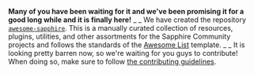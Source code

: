 **Many of you have been waiting for it and we've been promising it for a good long while and it is finally here!**
_ _
We have created the repository [`awesome-sapphire`](https://github.com/sapphiredev/awesome-sapphire). This is a manually curated collection of resources, plugins, utilities, and other assortments for the Sapphire Community projects and follows the standards of the [Awesome List](https://github.com/sindresorhus/awesome) template.
_ _
It is looking pretty barren now, so we're waiting for you guys to contribute! When doing so, make sure to follow [the contributing guidelines](https://github.com/sapphiredev/awesome-sapphire/blob/main/.github/CONTRIBUTING.md).